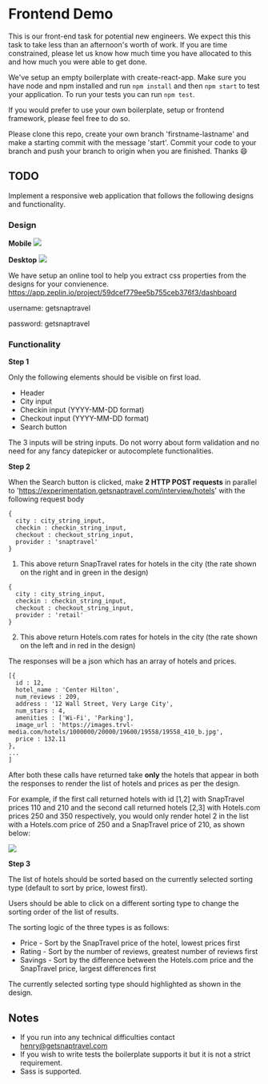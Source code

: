 # Frontend Demo
This is our front-end task for potential new engineers. We expect this this task to take less than an afternoon's worth of work. If you are time constrained, please let us know how much time you have allocated to this and how much you were able to get done.

We've setup an empty boilerplate with create-react-app. Make sure you have node and npm installed and run ```npm install``` and then ```npm start``` to test your application. To run your tests you can run ```npm test```.


If you would prefer to use your own boilerplate, setup or frontend framework, please feel free to do so.


Please clone this repo, create your own branch 'firstname-lastname' and make a starting commit with the message 'start'.
Commit your code to your branch and push your branch to origin when you are finished. Thanks 😄

## TODO

Implement a responsive web application that follows the following designs and functionality. 

### Design

**Mobile**
![](https://cdn.zeplin.io/59dcef779ee5b755ceb376f3/screens/FE1DFBA7-3235-4B28-BAAA-B8C4F3AFC56A.png)

**Desktop**
![](https://cdn.zeplin.io/59dcef779ee5b755ceb376f3/screens/076AC023-A27D-488C-8E85-698745374675.png)

We have setup an online tool to help you extract css properties from the designs for your convienence.
https://app.zeplin.io/project/59dcef779ee5b755ceb376f3/dashboard

username: getsnaptravel

password: getsnaptravel

### Functionality

**Step 1**

Only the following elements should be visible on first load.
- Header
- City input
- Checkin input (YYYY-MM-DD format)
- Checkout input (YYYY-MM-DD format)
- Search button

The 3 inputs will be string inputs. Do not worry about form validation and no need for any fancy datepicker or autocomplete functionalities.

**Step 2**

When the Search button is clicked, make **2 HTTP POST requests** in parallel to 'https://experimentation.getsnaptravel.com/interview/hotels' with the following request body

```
{
  city : city_string_input,
  checkin : checkin_string_input,
  checkout : checkout_string_input,
  provider : 'snaptravel'
}
```

1) This above return SnapTravel rates for hotels in the city (the rate shown on the right and in green in the design)


```
{
  city : city_string_input,
  checkin : checkin_string_input,
  checkout : checkout_string_input,
  provider : 'retail'
}
```

2) This above return Hotels.com rates for hotels in the city (the rate shown on the left and in red in the design)

The responses will be a json which has an array of hotels and prices.
```
[{
  id : 12,
  hotel_name : 'Center Hilton',
  num_reviews : 209,
  address : '12 Wall Street, Very Large City',
  num_stars : 4,
  amenities : ['Wi-Fi', 'Parking'],
  image_url : 'https://images.trvl-media.com/hotels/1000000/20000/19600/19558/19558_410_b.jpg',
  price : 132.11
},
...
]
```

After both these calls have returned take **only** the hotels that appear in both the responses to render the list of hotels and prices as per the design.

For example, if the first call returned hotels with id [1,2] with SnapTravel prices 110 and 210 and the second call returned hotels [2,3] with Hotels.com prices 250 and 350 respectively, you would only render hotel 2 in the list with a Hotels.com price of 250 and a SnapTravel price of 210, as shown below:

![](https://i.imgur.com/s1pIdcy.png)


**Step 3**

The list of hotels should be sorted based on the currently selected  sorting type (default to sort by price, lowest first).

Users should be able to click on a different sorting type to change the sorting order of the list of results.

The sorting logic of the three types is as follows:

- Price - Sort by the SnapTravel price of the hotel, lowest prices first
- Rating - Sort by the number of reviews, greatest number of reviews first
- Savings - Sort by the difference between the Hotels.com price and the SnapTravel price, largest differences first

The currently selected sorting type should highlighted as shown in the design.

## Notes
* If you run into any technical difficulties contact henry@getsnaptravel.com
* If you wish to write tests the boilerplate supports it but it is not a strict requirement.
* Sass is supported.
